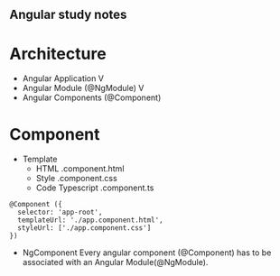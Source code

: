 ## Angular study notes

# Architecture
- Angular Application
  V
- Angular Module (@NgModule)
  V
- Angular Components (@Component)

# Component
- Template
  - HTML .component.html
  - Style .component.css
  - Code Typescript .component.ts

```angular
@Component ({
  selector: 'app-root',
  templateUrl: './app.component.html',
  styleUrl: ['./app.component.css']
})
```

- NgComponent
Every angular component (@Component) has to be associated with an Angular Module(@NgModule). 

